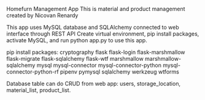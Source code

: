 Homefurn Management App
This is material and product management created by Nicovan Renardy

This app uses MySQL database and SQLAlchemy connected to web interface through REST API Create virtual environment, pip install packages, activate MySQL, and run python app.py to use this app.

pip install packages: cryptography flask flask-login flask-marshmallow flask-migrate flask-sqlalchemy flask-wtf marshmallow marshmallow-sqlalchemy mysql mysql-connector mysql-connector-python mysql-connector-python-rf pipenv pymysql sqlalchemy werkzeug wtforms

Database table can do CRUD from web app: users, storage_location, material_list, product_list.
